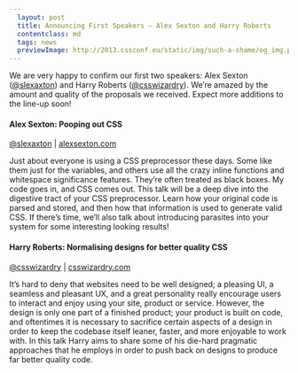 ```yaml
---
  layout: post
  title: Announcing First Speakers – Alex Sexton and Harry Roberts
  contentclass: md
  tags: news
  previewImage: http://2013.cssconf.eu/static/img/such-a-shame/og_img.png
---
```


We are very happy to confirm our first two speakers: Alex Sexton (<a href="https://twitter.com/slexaxton" target="_blank">@slexaxton</a>) and Harry Roberts (<a href="https://twitter.com/csswizardry" target="_blank">@csswizardry</a>).
We’re amazed by the amount and quality of the proposals we received. Expect more additions to the line-up soon!

<h4 class="h4">Alex Sexton: Pooping out CSS</h4>
<p class="details">
  <a href="https://twitter.com/slexaxton" target="_blank">@slexaxton</a> | <a href="http://alexsexton.com/" target="_blank">alexsexton.com</a>
</p>
<p>
  Just about everyone is using a CSS preprocessor these days. Some like them just for the variables, and others use all the crazy inline functions and whitespace significance features. They’re often treated as black boxes. My code goes in, and CSS comes out. This talk will be a deep dive into the digestive tract of your CSS preprocessor. Learn how your original code is parsed and stored, and then how that information is used to generate valid CSS. If there’s time, we’ll also talk about introducing parasites into your system for some interesting looking results!
</p>


<h4 class="h4">Harry Roberts: Normalising designs for better quality CSS</h4>
<p class="details">
  <a href="https://twitter.com/csswizardry" target="_blank">@csswizardry</a> | <a href="http://csswizardry.com/" target="_blank">csswizardry.com</a>
</p>
<p>
  It’s hard to deny that websites need to be well designed; a pleasing UI, a seamless and pleasant UX, and a great personality really encourage users to interact and enjoy using your site, product or service. However, the design is only one part of a finished product; your product is built on code, and oftentimes it is necessary to sacrifice certain aspects of a design in order to keep the codebase itself leaner, faster, and more enjoyable to work with. In this talk Harry aims to share some of his die-hard pragmatic approaches that he employs in order to push back on designs to produce far better quality code.
</p>

